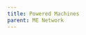 ```yaml
---
title: Powered Machines
parent: ME Network
---
```


<CategoryIndex category="ME Network/Powered Machines" />
